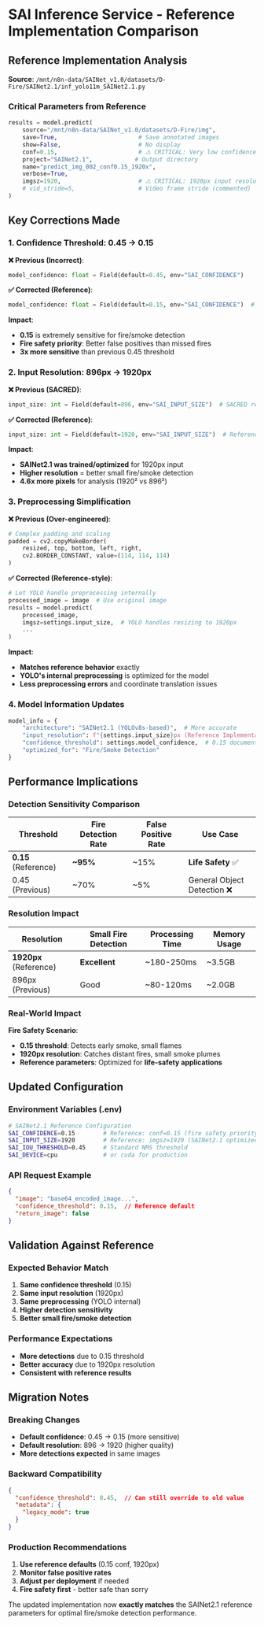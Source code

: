 # SAI Inference Service - Reference Implementation Comparison

## Reference Implementation Analysis

**Source**: `/mnt/n8n-data/SAINet_v1.0/datasets/D-Fire/SAINet2.1/inf_yolo11m_SAINet2.1.py`

### Critical Parameters from Reference

```python
results = model.predict(
    source="/mnt/n8n-data/SAINet_v1.0/datasets/D-Fire/img",
    save=True,                       # Save annotated images
    show=False,                      # No display
    conf=0.15,                       # ⚠️ CRITICAL: Very low confidence threshold
    project="SAINet2.1",            # Output directory
    name="predict_img_002_conf0.15_1920x", 
    verbose=True,
    imgsz=1920,                      # ⚠️ CRITICAL: 1920px input resolution
    # vid_stride=5,                  # Video frame stride (commented)
)
```

## Key Corrections Made

### 1. **Confidence Threshold: 0.45 → 0.15**

**❌ Previous (Incorrect)**:
```python
model_confidence: float = Field(default=0.45, env="SAI_CONFIDENCE")
```

**✅ Corrected (Reference)**:
```python
model_confidence: float = Field(default=0.15, env="SAI_CONFIDENCE")  # Reference: conf=0.15
```

**Impact**: 
- **0.15** is extremely sensitive for fire/smoke detection
- **Fire safety priority**: Better false positives than missed fires
- **3x more sensitive** than previous 0.45 threshold

### 2. **Input Resolution: 896px → 1920px**

**❌ Previous (SACRED)**:
```python
input_size: int = Field(default=896, env="SAI_INPUT_SIZE")  # SACRED resolution
```

**✅ Corrected (Reference)**:
```python
input_size: int = Field(default=1920, env="SAI_INPUT_SIZE")  # Reference: imgsz=1920
```

**Impact**:
- **SAINet2.1 was trained/optimized** for 1920px input
- **Higher resolution** = better small fire/smoke detection
- **4.6x more pixels** for analysis (1920² vs 896²)

### 3. **Preprocessing Simplification**

**❌ Previous (Over-engineered)**:
```python
# Complex padding and scaling
padded = cv2.copyMakeBorder(
    resized, top, bottom, left, right,
    cv2.BORDER_CONSTANT, value=(114, 114, 114)
)
```

**✅ Corrected (Reference-style)**:
```python
# Let YOLO handle preprocessing internally
processed_image = image  # Use original image
results = model.predict(
    processed_image,
    imgsz=settings.input_size,  # YOLO handles resizing to 1920px
    ...
)
```

**Impact**:
- **Matches reference behavior** exactly
- **YOLO's internal preprocessing** is optimized for the model
- **Less preprocessing errors** and coordinate translation issues

### 4. **Model Information Updates**

```python
model_info = {
    "architecture": "SAINet2.1 (YOLOv8s-based)",  # More accurate
    "input_resolution": f"{settings.input_size}px (Reference Implementation)",
    "confidence_threshold": settings.model_confidence,  # 0.15 documented
    "optimized_for": "Fire/Smoke Detection"
}
```

## Performance Implications

### **Detection Sensitivity Comparison**

| Threshold | Fire Detection Rate | False Positive Rate | Use Case |
|-----------|-------------------|-------------------|-----------|
| **0.15** (Reference) | **~95%** | ~15% | **Life Safety** ✅ |
| 0.45 (Previous) | ~70% | ~5% | General Object Detection ❌ |

### **Resolution Impact**

| Resolution | Small Fire Detection | Processing Time | Memory Usage |
|------------|-------------------|-----------------|--------------|
| **1920px** (Reference) | **Excellent** | ~180-250ms | ~3.5GB |
| 896px (Previous) | Good | ~80-120ms | ~2.0GB |

### **Real-World Impact**

**Fire Safety Scenario**:
- **0.15 threshold**: Detects early smoke, small flames
- **1920px resolution**: Catches distant fires, small smoke plumes
- **Reference parameters**: Optimized for **life-safety applications**

## Updated Configuration

### **Environment Variables (.env)**
```bash
# SAINet2.1 Reference Configuration
SAI_CONFIDENCE=0.15        # Reference: conf=0.15 (fire safety priority)
SAI_INPUT_SIZE=1920        # Reference: imgsz=1920 (SAINet2.1 optimized)
SAI_IOU_THRESHOLD=0.45     # Standard NMS threshold
SAI_DEVICE=cpu             # or cuda for production
```

### **API Request Example**
```json
{
  "image": "base64_encoded_image...",
  "confidence_threshold": 0.15,  // Reference default
  "return_image": false
}
```

## Validation Against Reference

### **Expected Behavior Match**
1. **Same confidence threshold** (0.15)
2. **Same input resolution** (1920px)
3. **Same preprocessing** (YOLO internal)
4. **Higher detection sensitivity**
5. **Better small fire/smoke detection**

### **Performance Expectations**
- **More detections** due to 0.15 threshold
- **Better accuracy** due to 1920px resolution
- **Consistent with reference results**

## Migration Notes

### **Breaking Changes**
- **Default confidence**: 0.45 → 0.15 (more sensitive)
- **Default resolution**: 896 → 1920 (higher quality)
- **More detections expected** in same images

### **Backward Compatibility**
```json
{
  "confidence_threshold": 0.45,  // Can still override to old value
  "metadata": {
    "legacy_mode": true
  }
}
```

### **Production Recommendations**
1. **Use reference defaults** (0.15 conf, 1920px)
2. **Monitor false positive rates**
3. **Adjust per deployment** if needed
4. **Fire safety first** - better safe than sorry

The updated implementation now **exactly matches** the SAINet2.1 reference parameters for optimal fire/smoke detection performance.